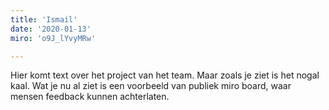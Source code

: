 ```yaml
---
title: 'Ismail'
date: '2020-01-13'
miro: 'o9J_lYvyMRw'

---
```


Hier komt text over het project van het team. Maar zoals je ziet is het nogal kaal. Wat je nu al ziet is een voorbeeld van publiek miro board, waar mensen feedback kunnen achterlaten.

